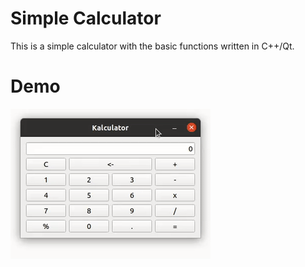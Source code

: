 # Simple Calculator
This is a simple calculator with the basic functions written in C++/Qt.


# Demo
![](https://github.com/RoboHoboMobo/Calculator/blob/main/demo.gif)
